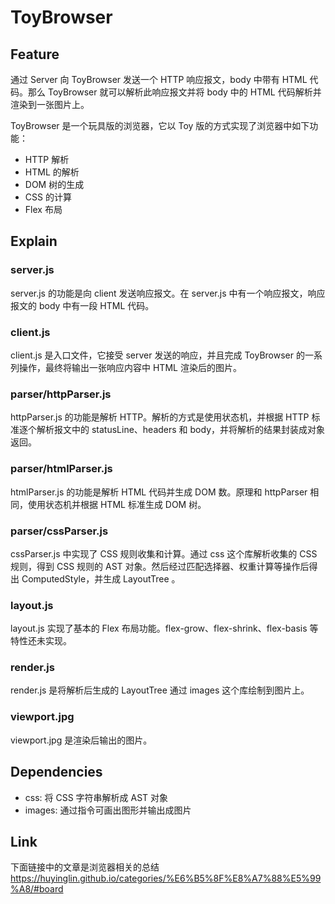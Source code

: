 # ToyBrowser

## Feature
通过 Server 向 ToyBrowser 发送一个 HTTP 响应报文，body 中带有 HTML 代码。那么 ToyBrowser 就可以解析此响应报文并将 body 中的 HTML 代码解析并渲染到一张图片上。

ToyBrowser 是一个玩具版的浏览器，它以 Toy 版的方式实现了浏览器中如下功能：
- HTTP 解析
- HTML 的解析
- DOM 树的生成
- CSS 的计算
- Flex 布局

## Explain

### server.js
server.js 的功能是向 client 发送响应报文。在 server.js 中有一个响应报文，响应报文的 body 中有一段 HTML 代码。

### client.js
client.js 是入口文件，它接受 server 发送的响应，并且完成 ToyBrowser 的一系列操作，最终将输出一张响应内容中 HTML 渲染后的图片。

### parser/httpParser.js
httpParser.js 的功能是解析 HTTP。解析的方式是使用状态机，并根据 HTTP 标准逐个解析报文中的 statusLine、headers 和 body，并将解析的结果封装成对象返回。

### parser/htmlParser.js
htmlParser.js 的功能是解析 HTML 代码并生成 DOM 数。原理和 httpParser 相同，使用状态机并根据 HTML 标准生成 DOM 树。

### parser/cssParser.js
cssParser.js 中实现了 CSS 规则收集和计算。通过 css 这个库解析收集的 CSS 规则，得到 CSS 规则的 AST 对象。然后经过匹配选择器、权重计算等操作后得出 ComputedStyle，并生成 LayoutTree 。

### layout.js
layout.js 实现了基本的 Flex 布局功能。flex-grow、flex-shrink、flex-basis 等特性还未实现。

### render.js
render.js 是将解析后生成的 LayoutTree 通过 images 这个库绘制到图片上。

### viewport.jpg
viewport.jpg 是渲染后输出的图片。

## Dependencies
- css: 将 CSS 字符串解析成 AST 对象
- images: 通过指令可画出图形并输出成图片

## Link
下面链接中的文章是浏览器相关的总结
https://huyinglin.github.io/categories/%E6%B5%8F%E8%A7%88%E5%99%A8/#board